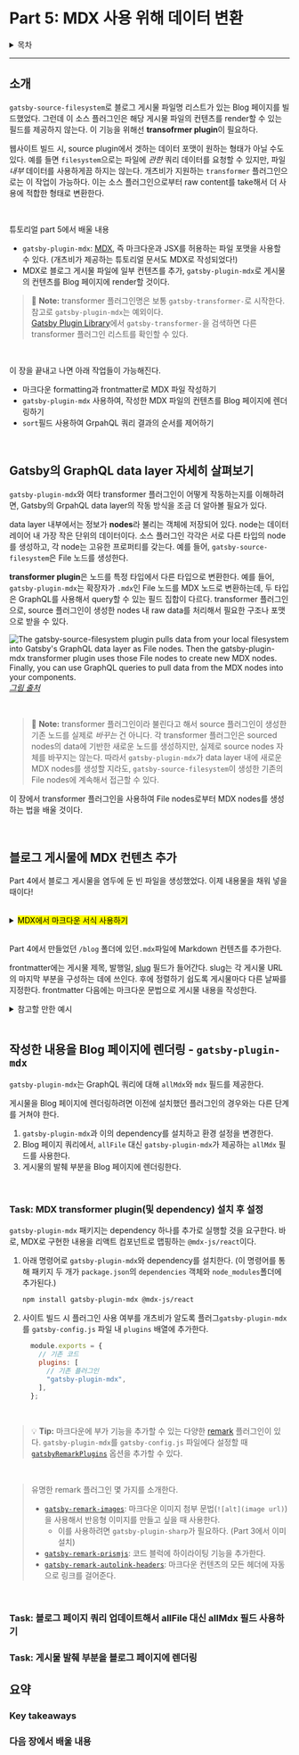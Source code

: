 # Part 5: MDX 사용 위해 데이터 변환
<details><summary>목차</summary>
<p>

[소개](#소개)

[Gatsby의 GraphQL data layer 자세히 살펴보기](#gatsby의-graphql-data-layer-자세히-살펴보기)

[블로그 게시물에 MDX 컨텐츠 추가](#블로그-게시물에-mdx-컨텐츠-추가)
- [Frontmatter](#frontmatter)

[각 게시물의 컨텐츠를 블로그 페이지에 렌더링](#각-게시물의-컨텐츠를-블로그-페이지에-렌더링)
- [Task: MDX transformer plugin(및 dependency) 설치 후 configure](#task-mdx-transformer-plugin및-dependency-설치-후-configure)
- [Task: 블로그 페이지 쿼리 업데이트해서 allFile 대신 allMdx 필드 사용하기](#task-블로그-페이지-쿼리-업데이트해서-allfile-대신-allmdx-필드-사용하기)
- [Task: 게시물 발췌 부분을 블로그 페이지에 렌더링](#task-게시물-발췌-부분을-블로그-페이지에-렌더링)

[요약](#요약)  
- [Key takeaways](#key-takeaways)  
- [다음 장에서 배울 내용](#다음-장에서-배울-내용)

</p>
</details>

---

## 소개
`gatsby-source-filesystem`로 블로그 게시물 파일명 리스트가 있는 Blog 페이지를 빌드했었다. 그런데 이 소스 플러그인은 해당 게시물 파일의 컨텐츠를 render할 수 있는 필드를 제공하지 않는다. 이 기능을 위해선 **transofrmer plugin**이 필요하다.

웹사이트 빌드 시, source plugin에서 겟하는 데이터 포맷이 원하는 형태가 아닐 수도 있다. 예를 들면 `filesystem`으로는 파일에 *관한* 쿼리 데이터를 요청할 수 있지만, 파일 *내부* 데이터를 사용하게끔 하지는 않는다. 개츠비가 지원하는 `transformer` 플러그인으로는 이 작업이 가능하다. 이는 소스 플러그인으로부터 raw content를 take해서 더 사용에 적합한 형태로 변환한다.

<br>

튜토리얼 part 5에서 배울 내용
- `gatsby-plugin-mdx`: [MDX](https://mdxjs.com/), 즉 마크다운과 JSX를 허용하는 파일 포맷을 사용할 수 있다. (개츠비가 제공하는 튜토리얼 문서도 MDX로 작성되었다!)  
- MDX로 블로그 게시물 파일에 일부 컨텐츠를 추가, `gatsby-plugin-mdx`로 게시물의 컨텐츠를 Blog 페이지에 render할 것이다.

> :memo: **Note:** transformer 플러그인명은 보통 `gatsby-transformer-`로 시작한다. 참고로 `gatsby-plugin-mdx`는 예외이다.<br>
[Gatsby Plugin Library](https://www.gatsbyjs.com/plugins)에서 `gatsby-transformer-`을 검색하면 다른 transformer 플러그인 리스트를 확인할 수 있다.

<br>

이 장을 끝내고 나면 아래 작업들이 가능해진다.
- 마크다운 formatting과 frontmatter로 MDX 파일 작성하기
- `gatsby-plugin-mdx` 사용하여, 작성한 MDX 파일의 컨텐츠를 Blog 페이지에 렌더링하기
- `sort`필드 사용하여 GrpahQL 쿼리 결과의 순서를 제어하기

<br>

## Gatsby의 GraphQL data layer 자세히 살펴보기
`gatsby-plugin-mdx`와 여타 transformer 플러그인이 어떻게 작동하는지를 이해하려면, Gatsby의 GrpahQL data layer의 작동 방식을 조금 더 알아볼 필요가 있다.

data layer 내부에서는 정보가 **nodes**라 불리는 객체에 저장되어 있다. node는 데이터 레이어 내 가장 작은 단위의 데이터이다. 소스 플러그인 각각은 서로 다른 타입의 node를 생성하고, 각 node는 고유한 프로퍼티를 갖는다. 예를 들어, `gatsby-source-filesystem`은 File 노드를 생성한다.

**transformer plugin**은 노드를 특정 타입에서 다른 타입으로 변환한다. 예를 들어, `gatsby-plugin-mdx`는 확장자가 `.mdx`인 File 노드를 MDX 노드로 변환하는데, 두 타입은 GraphQL를 사용해서 query할 수 있는 필드 집합이 다르다. transformer 플러그인으로, source 플러그인이 생성한 nodes 내 raw data를 처리해서 필요한 구조나 포맷으로 받을 수 있다.

![The gatsby-source-filesystem plugin pulls data from your local filesystem into Gatsby's GraphQL data layer as File nodes. Then the gatsby-plugin-mdx transformer plugin uses those File nodes to create new MDX nodes. Finally, you can use GraphQL queries to pull data from the MDX nodes into your components.](https://www.gatsbyjs.com/static/04384c192391ebeac3b63ea42872f3f2/7970d/data-layer-with-nodes.png)  
[*그림 출처*](https://www.gatsbyjs.com/docs/tutorial/part-5/)

<br>

> :memo: **Note:** transformer 플러그인이라 불린다고 해서 source 플러그인이 생성한 기존 노드를 실제로 *바꾸는* 건 아니다. 각 transformer 플러그인은 sourced nodes의 data에 기반한 새로운 노드를 생성하지만, 실제로 source nodes 자체를 바꾸지는 않는다. 따라서 `gatsby-plugin-mdx`가 data layer 내에 새로운 MDX nodes를 생성할 지라도, `gatsby-source-filesystem`이 생성한 기존의 File nodes에 계속해서 접근할 수 있다.

이 장에서 transformer 플러그인을 사용하여 File nodes로부터 MDX nodes를 생성하는 법을 배울 것이다.

<br>

## 블로그 게시물에 MDX 컨텐츠 추가
Part 4에서 블로그 게시물을 염두에 둔 빈 파일을 생성했었다. 이제 내용물을 채워 넣을 때이다!

<br>

<details><summary><mark>MDX에서 마크다운 서식 사용하기</mark></summary>
<p>

MDX 파일을 사용하면 Markdown으로 텍스트 형식을 지정할 수 있다. 

### Frontmatter
- `gatsby-plugin-mdx`로, **frontmatter**를 MDX 파일에 추가할 수도 있다. Frontmatter는 내 파일에 관한 추가 메타데이터이다. 페이지에 렌더링되지는 않지만페이지 내용 관련 세부사항을 추가할 좋은 수단이다. 예컨대, 게시물의 제목이나 발행 날짜를 저장할 수 있다.

<br>

frontmatter를 게시물에 추가하려면, 이를 (`---`) 사이에 넣어 MDX 파일 상단에 작성하면 된다. 파일 관련 저장하고 싶은 데이터면 무엇이든지 이에 대한 key-value 쌍을 (`---`) 안에 생성할 수 있다.

```MDX
---
name: "Fun Facts about Red Pandas"
datePublished: "2021-07-12"
author: "#1 Red Panda Fan"
---
```

게시물의 frontmatter에 접근하는 방법은 다음에 배울 것.

</p>
</details>

<br>

Part 4에서 만들었던 `/blog` 폴더에 있던`.mdx`파일에 Markdown 컨텐츠를 추가한다.


frontmatter에는 게시물 제목, 발행일, [slug](https://developer.mozilla.org/en-US/docs/Glossary/Slug) 필드가 들어간다. slug는 각 게시물 URL의 마지막 부분을 구성하는 데에 쓰인다. 후에 정렬하기 쉽도록 게시물마다 다른 날짜를 지정한다. frontmatter 다음에는 마크다운 문법으로 게시물 내용을 작성한다.

<details><summary>
참고할 만한 예시</summary>
<p>

```

---
title: "My First Post"
date: "2021-07-23"
slug: "my-first-post"
---

This is my first blog post! Isn't it *great*?

Some of my **favorite** things are:

* Petting dogs
* Singing
* Eating potato-based foods
```

```
---
title: "Another Post"
date: "2021-07-24"
slug: "another-post"
---

Here's another post! It's even better than the first one!
```

```
---
title: "Yet Another Post"
date: "2021-07-25"
slug: "yet-another-post"
---

Wow look at all this content. How do they do it?
```

</p>
</details>

<br>

## 작성한 내용을 Blog 페이지에 렌더링 - `gatsby-plugin-mdx`


`gatsby-plugin-mdx`는 GraphQL 쿼리에 대해 `allMdx`와 `mdx` 필드를 제공한다.

게시물을 Blog 페이지에 렌더링하려면 이전에 설치했던 플러그인의 경우와는 다른 단계를 거쳐야 한다.
1. `gatsby-plugin-mdx`과 이의 dependency를 설치하고 환경 설정을 변경한다.
2. Blog 페이지 쿼리에서, `allFile` 대신 `gatsby-plugin-mdx`가 제공하는 `allMdx` 필드를 사용한다.
3. 게시물의 발췌 부분을 Blog 페이지에 렌더링한다.

<br>

### Task: MDX transformer plugin(및 dependency) 설치 후 설정
`gatsby-plugin-mdx` 패키지는 dependency 하나를 추가로 실행할 것을 요구한다. 바로, MDX로 구현한 내용을 리액트 컴포넌트로 맵핑하는 `@mdx-js/react`이다. 

1. 아래 명령어로 `gatsby-plugin-mdx`와 dependency를 설치한다. (이 명령어를 통해 패키지 두 개가 `package.json`의 `dependencies` 객체와 `node_modules`폴더에 추가된다.)  
    ```sh
    npm install gatsby-plugin-mdx @mdx-js/react
    ``` 

2. 사이트 빌드 시 플러그인 사용 여부를 개츠비가 알도록 플러그`gatsby-plugin-mdx`를 `gatsby-config.js` 파일 내 `plugins` 배열에 추가한다. 
    ```js:title=gatsby-config.js
      module.exports = {
        // 기존 코드
        plugins: [
          // 기존 플러그인
          "gatsby-plugin-mdx",
        ],
      };
    ```

<br>

> :bulb: **Tip:** 마크다운에 부가 기능을 추가할 수 있는 다양한 [remark](https://remark.js.org/) 플러그인이 있다. `gatsby-plugin-mdx`를 `gatsby-config.js` 파일에다 설정할 때 [`gatsbyRemarkPlugins`](https://www.gatsbyjs.com/plugins/gatsby-plugin-mdx/#gatsby-remark--plugins) 옵션을 추가할 수 있다.

<br>

> 유명한 remark 플러그인 몇 가지를 소개한다.
>- [`gatsby-remark-images`](https://www.gatsbyjs.com/plugins/gatsby-remark-images/): 마크다운 이미지 첨부 문법(`![alt](image url)`)을 사용해서 반응형 이미지를 만들고 싶을 때 사용한다.
>   - 이를 사용하려면 `gatsby-plugin-sharp`가 필요하다. (Part 3에서 이미 설치)
>- [`gatsby-remark-prismjs`](https://www.gatsbyjs.com/plugins/gatsby-remark-prismjs/): 코드 블럭에 하이라이팅 기능을 추가한다.
>- [`gatsby-remark-autolink-headers`](https://www.gatsbyjs.com/plugins/gatsby-remark-autolink-headers/): 마크다운 컨텐츠의 모든 헤더에 자동으로 링크를 걸어준다.  

<br>

### Task: 블로그 페이지 쿼리 업데이트해서 allFile 대신 allMdx 필드 사용하기

### Task: 게시물 발췌 부분을 블로그 페이지에 렌더링
## 요약
### Key takeaways
### 다음 장에서 배울 내용